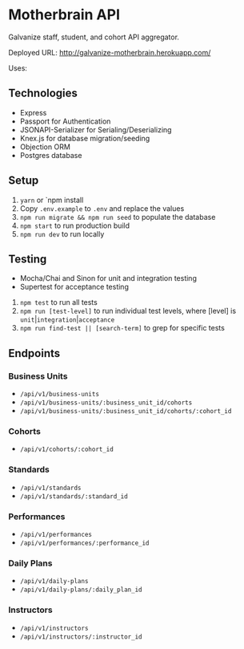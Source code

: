# Motherbrain API

Galvanize staff, student, and cohort API aggregator.

Deployed URL: http://galvanize-motherbrain.herokuapp.com/

Uses:

## Technologies

* Express
* Passport for Authentication
* JSONAPI-Serializer for Serialing/Deserializing
* Knex.js for database migration/seeding
* Objection ORM
* Postgres database

## Setup

1. `yarn` or `npm install
1. Copy `.env.example` to `.env` and replace the values
1. `npm run migrate && npm run seed` to populate the database
1. `npm start` to run production build
1. `npm run dev` to run locally

## Testing

* Mocha/Chai and Sinon for unit and integration testing
* Supertest for acceptance testing
1. `npm test` to run all tests
1. `npm run [test-level]` to run individual test levels, where [level] is `unit`|`integration`|`acceptance`
1. `npm run find-test || [search-term]` to grep for specific tests

## Endpoints

### Business Units

* `/api/v1/business-units`
* `/api/v1/business-units/:business_unit_id/cohorts`
* `/api/v1/business-units/:business_unit_id/cohorts/:cohort_id`

### Cohorts

* `/api/v1/cohorts/:cohort_id`

### Standards

* `/api/v1/standards`
* `/api/v1/standards/:standard_id`

### Performances

* `/api/v1/performances`
* `/api/v1/performances/:performance_id`

### Daily Plans

* `/api/v1/daily-plans`
* `/api/v1/daily-plans/:daily_plan_id`

### Instructors

* `/api/v1/instructors`
* `/api/v1/instructors/:instructor_id`
